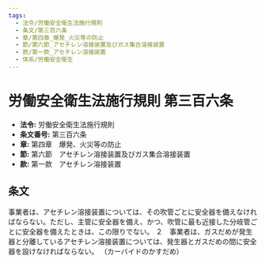 ```yaml
---
tags:
  - 法令/労働安全衛生法施行規則
  - 条文/第三百六条
  - 章/第四章_爆発_火災等の防止
  - 節/第六節_アセチレン溶接装置及びガス集合溶接装置
  - 款/第一款_アセチレン溶接装置
  - 体系/労働安全衛生
---
```

# 労働安全衛生法施行規則 第三百六条

- **法令:** 労働安全衛生法施行規則
- **条文番号:** 第三百六条
- **章:** 第四章　爆発、火災等の防止
- **節:** 第六節　アセチレン溶接装置及びガス集合溶接装置
- **款:** 第一款　アセチレン溶接装置

## 条文
事業者は、アセチレン溶接装置については、その吹管ごとに安全器を備えなければならない。ただし、主管に安全器を備え、かつ、吹管に最も近接した分岐管ごとに安全器を備えたときは、この限りでない。
２　事業者は、ガスだめが発生器と分離しているアセチレン溶接装置については、発生器とガスだめの間に安全器を設けなければならない。
（カーバイドのかすだめ）

